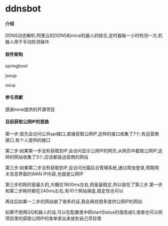 # ddnsbot

#### 介绍

DDNS动态解析,阿里云的DDNS和mirai机器人的结合,定时器每一小时检测一次,机器人用于手动检测操作

#### 软件架构

springboot

jsoup

mirai

#### 参与贡献

感谢mirai提供的开源项目

#### 目前获取公网IP的思路

第一步:首先会访问公共api接口,直接获取公网IP,这样的接口收集了7个,有运营商接口,有个人提供的接口

第二步:如果第一步没有获取到IP,会访问显示公网IP的网页,从网页中截取公网IP,这样的网站收集了3个,应该都是运营商的网站

第三步:如果第二步没有获取到IP,会访问光猫后台管理系统,通过爬虫登录,爬取网关信息界面的WAN IP内容,也就是公网IP

第三步的耗时是最久的,大概在1800ms左右,但是最稳定,所以放在了第三步.第一步和第二步耗时都在240ms左右,有10个网站保底,稳定性也可以

再往后如果一二步的网站崩了很多的话,我会再找很多提供公网IP的网站

如果不想用QQ机器人的话,可以在配置类中把startStatus的值改成0,或者也可以把项目里的获取公网IP的类单拿出来放到自己项目里